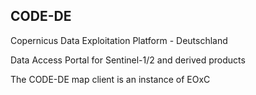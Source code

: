 ##  CODE-DE

Copernicus Data Exploitation Platform - Deutschland

Data Access Portal for Sentinel-1/2 and derived products

The CODE-DE map client is an instance of EOxC
